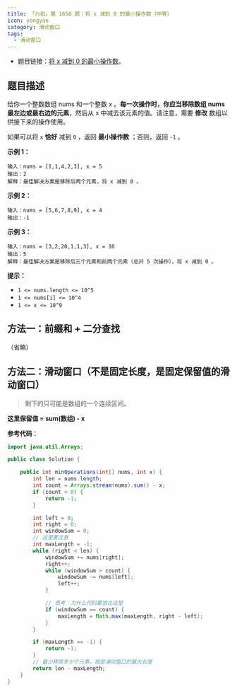 ```yaml
---
title: 「力扣」第 1658 题：将 x 减到 0 的最小操作数（中等）
icon: yongyan
category: 滑动窗口
tags:
  - 滑动窗口
---
```


- 题目链接：[将 x 减到 0 的最小操作数](https://leetcode-cn.com/problems/minimum-operations-to-reduce-x-to-zero/)。

## 题目描述

给你一个整数数组 nums 和一个整数 x 。**每一次操作时，你应当移除数组 nums 最左边或最右边的元素**，然后从 x 中减去该元素的值。请注意，需要 **修改** 数组以供接下来的操作使用。

如果可以将 `x` **恰好** 减到 `0` ，返回 **最小操作数** ；否则，返回 `-1` 。

**示例 1：**

```
输入：nums = [1,1,4,2,3], x = 5
输出：2
解释：最佳解决方案是移除后两个元素，将 x 减到 0 。
```

**示例 2：**

```
输入：nums = [5,6,7,8,9], x = 4
输出：-1
```

**示例 3：**

```
输入：nums = [3,2,20,1,1,3], x = 10
输出：5
解释：最佳解决方案是移除后三个元素和前两个元素（总共 5 次操作），将 x 减到 0 。
```

**提示：**

- `1 <= nums.length <= 10^5`
- `1 <= nums[i] <= 10^4`
- `1 <= x <= 10^9`

## 方法一：前缀和 + 二分查找

（省略）

## 方法二：滑动窗口（不是固定长度，是固定保留值的滑动窗口）

> 剩下的只可能是数组的一个连续区间。

**这里保留值 = sum(数组) - x**

**参考代码**：

```java
import java.util.Arrays;

public class Solution {

    public int minOperations(int[] nums, int x) {
        int len = nums.length;
        int count = Arrays.stream(nums).sum() - x;
        if (count < 0) {
            return -1;
        }

        int left = 0;
        int right = 0;
        int windowSum = 0;
        // 这里要注意
        int maxLength = -1;
        while (right < len) {
            windowSum += nums[right];
            right++;
            while (windowSum > count) {
                windowSum -= nums[left];
                left++;
            }

            // 思考：为什么代码要放在这里
            if (windowSum == count) {
                maxLength = Math.max(maxLength, right - left);
            }
        }

        if (maxLength == -1) {
            return -1;
        }
        // 最少移除多少个元素，就是滑动窗口的最大长度
        return len - maxLength;
    }
}
```
